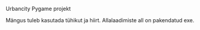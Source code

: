 Urbancity Pygame projekt

Mängus tuleb kasutada tühikut ja hiirt.
Allalaadimiste all on pakendatud exe.